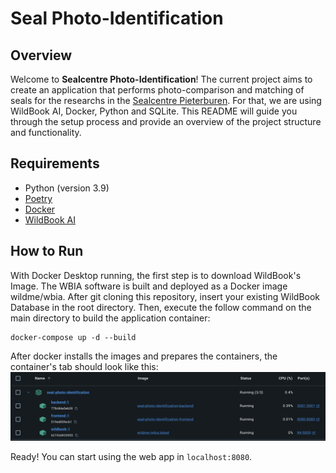 # Seal Photo-Identification

## Overview

Welcome to **Sealcentre Photo-Identification**! The current project aims to create an application that performs photo-comparison and matching of seals for the researchs in the [Sealcentre Pieterburen](https://www.visitgroningen.nl/en/things-to-do/groningen-for-kids/sealcentre-pieterburen). For that, we are using WildBook AI, Docker, Python and SQLite. This README will guide you through the setup process and provide an overview of the project structure and functionality.

## Requirements

- Python (version 3.9)
- [Poetry](https://python-poetry.org/)
- [Docker](https://www.docker.com/)
- [WildBook AI](https://github.com/WildMeOrg/wildbook-ia)

## How to Run

With Docker Desktop running, the first step is to download WildBook's Image. The WBIA software is built and deployed as a Docker image wildme/wbia. After git cloning this repository, insert your existing WildBook Database in the root directory. Then, execute the follow command on the main directory to build the application container:
```
docker-compose up -d --build
```

After docker installs the images and prepares the containers, the container's tab should look like this:
![Docker Containers](DockerContainers.png)

Ready! You can start using the web app in ```localhost:8080```.
